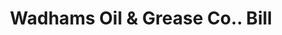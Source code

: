 ---
doi: 10.7916/D8PK1T9F
date_other: '1890'
date_other_textual: 1890-1899
form: printed ephemera
genre:
- Invoices
name:
- Wadhams Oil & Grease Co.
object_in_context_url: https://biggert.cul.columbia.edu/items/view/ave_biggert_01617
subject_hierarchical_geographic:
- Milwaukee, Wisconsin, United States
subject_name:
- Wadhams Oil & Grease Co.
title: Wadhams Oil & Grease Co.. Bill
sort_title: Wadhams Oil & Grease Co.. Bill
call_number: ave_biggert_01617
coordinates:
- 43.05,-87.95
pid: ave_biggert_01617
identifiers: ave_biggert_01617
thumbnail: https://derivativo-3.library.columbia.edu/iiif/2/ldpd:343955/full/!256,256/0/native.jpg
permalink: /biggert/ave_biggert_01617/
layout: iiif-image-page
---